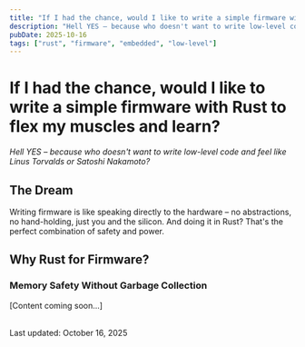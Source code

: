```yaml
---
title: "If I had the chance, would I like to write a simple firmware with Rust to flex my muscles and learn?"
description: "Hell YES – because who doesn't want to write low-level code and feel like Linus Torvalds or Satoshi Nakamoto?"
pubDate: 2025-10-16
tags: ["rust", "firmware", "embedded", "low-level"]
---
```


# If I had the chance, would I like to write a simple firmware with Rust to flex my muscles and learn?

_Hell YES – because who doesn't want to write low-level code and feel like Linus Torvalds or Satoshi Nakamoto?_

## The Dream

Writing firmware is like speaking directly to the hardware – no abstractions, no hand-holding, just you and the silicon. And doing it in Rust? That's the perfect combination of safety and power.

## Why Rust for Firmware?

### Memory Safety Without Garbage Collection
[Content coming soon...]
<!-- 
### Zero-Cost Abstractions
[Content coming soon...]

### Growing Ecosystem
[Content coming soon...]

## The Plan

### Target Hardware
[Content coming soon...]

### Project Ideas
[Content coming soon...]

### Learning Path
[Content coming soon...]

## Resources and References

### Books
[Content coming soon...]

### Documentation
[Content coming soon...]

### Community
[Content coming soon...]

## The Reality Check

### Challenges Expected
[Content coming soon...]

### Time Investment
[Content coming soon...]

### Hardware Requirements
[Content coming soon...]

## Progress Tracking

### Current Status
[Content coming soon...]

### Next Steps
[Content coming soon...]

--- -->

<br/>
Last updated: October 16, 2025